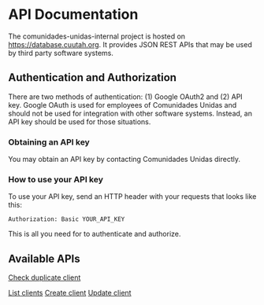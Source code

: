 # API Documentation

The comunidades-unidas-internal project is hosted on https://database.cuutah.org. It provides JSON REST APIs that may
be used by third party software systems.

## Authentication and Authorization

There are two methods of authentication: (1) Google OAuth2 and (2) API key. Google OAuth is used for employees of Comunidades Unidas
and should not be used for integration with other software systems. Instead, an API key should be used for those situations.

### Obtaining an API key

You may obtain an API key by contacting Comunidades Unidas directly.

### How to use your API key

To use your API key, send an HTTP header with your requests that looks like this:

```
Authorization: Basic YOUR_API_KEY
```

This is all you need for to authenticate and authorize.

## Available APIs

[Check duplicate client](/docs/check-duplicate-client.md)

[List clients](/docs/list-clients.md)
[Create client](/docs/create-client.md)
[Update client](/docs/update-client.md)
